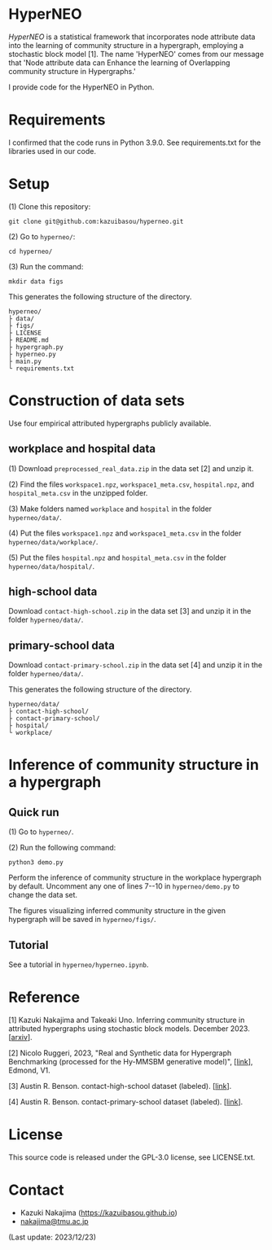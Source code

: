 # HyperNEO

*HyperNEO* is a statistical framework that incorporates node attribute data into the learning of community structure in a hypergraph, employing a stochastic block model [1].
The name 'HyperNEO' comes from our message that 'Node attribute data can Enhance the learning of Overlapping community structure in Hypergraphs.'

I provide code for the HyperNEO in Python.

# Requirements
I confirmed that the code runs in Python 3.9.0.
See requirements.txt for the libraries used in our code.

# Setup

(1) Clone this repository:

	git clone git@github.com:kazuibasou/hyperneo.git

(2) Go to `hyperneo/`:

	cd hyperneo/

(3) Run the command:

	mkdir data figs

This generates the following structure of the directory.

	hyperneo/
	├ data/
	├ figs/
	├ LICENSE
	├ README.md
	├ hypergraph.py
	├ hyperneo.py
	├ main.py
	└ requirements.txt

# Construction of data sets

Use four empirical attributed hypergraphs publicly available.

## workplace and hospital data
(1) Download `preprocessed_real_data.zip` in the data set [2] and unzip it.

(2) Find the files `workspace1.npz`, `workspace1_meta.csv`, `hospital.npz`, and `hospital_meta.csv` in the unzipped folder.

(3) Make folders named `workplace` and `hospital` in the folder `hyperneo/data/`.

(4) Put the files `workspace1.npz` and `workspace1_meta.csv` in the folder `hyperneo/data/workplace/`.

(5) Put the files `hospital.npz` and `hospital_meta.csv` in the folder `hyperneo/data/hospital/`.

## high-school data

Download `contact-high-school.zip` in the data set [3] and unzip it in the folder `hyperneo/data/`.

## primary-school data

Download `contact-primary-school.zip` in the data set [4] and unzip it in the folder `hyperneo/data/`.

This generates the following structure of the directory.

	hyperneo/data/
	├ contact-high-school/
	├ contact-primary-school/
	├ hospital/
	└ workplace/

# Inference of community structure in a hypergraph

## Quick run

(1) Go to `hyperneo/`.

(2) Run the following command:

	python3 demo.py

Perform the inference of community structure in the workplace hypergraph by default. 
Uncomment any one of lines 7--10 in `hyperneo/demo.py` to change the data set.

The figures visualizing inferred community structure in the given hypergraph will be saved in `hyperneo/figs/`.

## Tutorial

See a tutorial in `hyperneo/hyperneo.ipynb`.

# Reference

[1] Kazuki Nakajima and Takeaki Uno. Inferring community structure in attributed hypergraphs using stochastic block models. December 2023. [<a href="">arxiv</a>].

[2] Nicolo Ruggeri, 2023, "Real and Synthetic data for Hypergraph Benchmarking (processed for the Hy-MMSBM generative model)", [<a href="https://doi.org/10.17617/3.HRW0OE">link</a>], Edmond, V1.

[3] Austin R. Benson. contact-high-school dataset (labeled). [<a href="https://www.cs.cornell.edu/~arb/data/contact-high-school-labeled/">link</a>].

[4] Austin R. Benson. contact-primary-school dataset (labeled). [<a href="https://www.cs.cornell.edu/~arb/data/contact-primary-school-labeled/">link</a>].

# License

This source code is released under the GPL-3.0 license, see LICENSE.txt.

# Contact
- Kazuki Nakajima (https://kazuibasou.github.io)
- nakajima@tmu.ac.jp

(Last update: 2023/12/23)